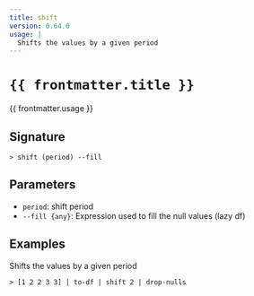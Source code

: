 ```yaml
---
title: shift
version: 0.64.0
usage: |
  Shifts the values by a given period
---
```


<script>
  import { usePageFrontmatter } from '@vuepress/client';
  export default { computed: { frontmatter() { return usePageFrontmatter().value; } } }
</script>

# <code>{{ frontmatter.title }}</code>

<div style='white-space: pre-wrap;'>{{ frontmatter.usage }}</div>

## Signature

```> shift (period) --fill```

## Parameters

 -  `period`: shift period
 -  `--fill {any}`: Expression used to fill the null values (lazy df)

## Examples

Shifts the values by a given period
```shell
> [1 2 2 3 3] | to-df | shift 2 | drop-nulls
```
